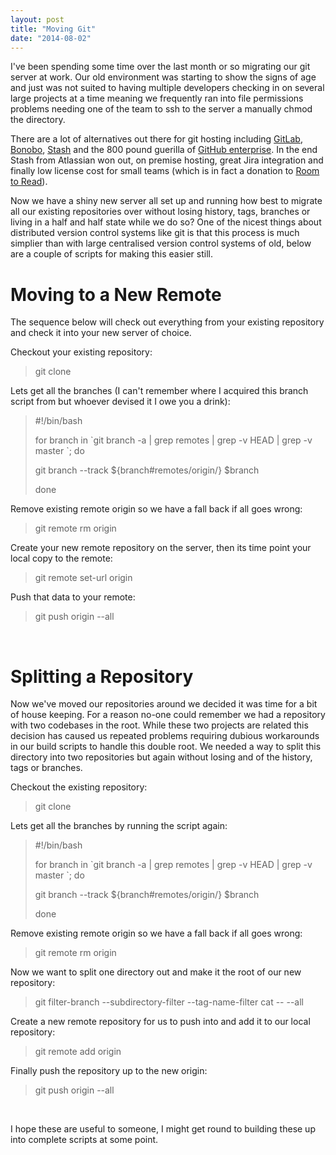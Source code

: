 ```yaml
---
layout: post
title: "Moving Git"
date: "2014-08-02"
---
```


I've been spending some time over the last month or so migrating our git server at work. Our old environment was starting to show the signs of age and just was not suited to having multiple developers checking in on several large projects at a time meaning we frequently ran into file permissions problems needing one of the team to ssh to the server a manually chmod the directory.

There are a lot of alternatives out there for git hosting including [GitLab](https://about.gitlab.com/), [Bonobo](http://bonobogitserver.com/), [Stash](https://www.atlassian.com/software/stash) and the 800 pound guerilla of [GitHub enterprise](https://enterprise.github.com/). In the end Stash from Atlassian won out, on premise hosting, great Jira integration and finally low license cost for small teams (which is in fact a donation to [Room to Read](http://www.roomtoread.org/)).

Now we have a shiny new server all set up and running how best to migrate all our existing repositories over without losing history, tags, branches or living in a half and half state while we do so? One of the nicest things about distributed version control systems like git is that this process is much simplier than with large centralised version control systems of old, below are a couple of scripts for making this easier still.

# **Moving to a New Remote**

The sequence below will check out everything from your existing repository and check it into your new server of choice.

Checkout your existing repository:

> git clone <your old repo>

Lets get all the branches (I can't remember where I acquired this branch script from but whoever devised it I owe you a drink):

> #!/bin/bash
> 
> for branch in \`git branch -a | grep remotes | grep -v HEAD | grep -v master \`; do
> 
> git branch --track ${branch#remotes/origin/} $branch
> 
> done

Remove existing remote origin so we have a fall back if all goes wrong:

> git remote rm origin

Create your new remote repository on the server, then its time point your local copy to the remote:

> git remote set-url origin <new repository>

Push that data to your remote:

> git push origin --all

 

# Splitting a Repository

Now we've moved our repositories around we decided it was time for a bit of house keeping. For a reason no-one could remember we had a repository with two codebases in the root. While these two projects are related this decision has caused us repeated problems requiring dubious workarounds in our build scripts to handle this double root. We needed a way to split this directory into two repositories but again without losing and of the history, tags or branches.

Checkout the existing repository:

> git clone <your old repo>

Lets get all the branches by running the script again:

> #!/bin/bash
> 
> for branch in \`git branch -a | grep remotes | grep -v HEAD | grep -v master \`; do
> 
> git branch --track ${branch#remotes/origin/} $branch
> 
> done

Remove existing remote origin so we have a fall back if all goes wrong:

> git remote rm origin

Now we want to split one directory out and make it the root of our new repository:

> git filter-branch --subdirectory-filter <directory> --tag-name-filter cat -- --all

Create a new remote repository for us to push into and add it to our local repository:

> git remote add origin <new remote repository>

Finally push the repository up to the new origin:

> git push origin --all

 

I hope these are useful to someone, I might get round to building these up into complete scripts at some point.
